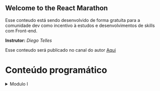 
## Welcome to the React Marathon

Esse conteudo está sendo desenvolvido de forma gratuita para a comunidade dev como incentivo à estudos e desenvolvimentos de skills com Front-end.

 **Instrutor:** *Diego Telles*
 
Esse conteudo será publicado no canal do autor [Aqui](https://www.youtube.com/DiegoTelles) 


# Conteúdo programático

<details>
<summary>Modulo I</summary>
    + Teste
</details>
